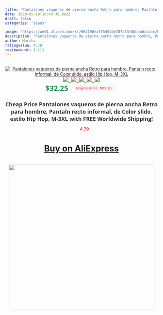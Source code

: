 ```yaml
---
title: "Pantalones vaqueros de pierna ancha Retro para hombre, Pantaln recto informal, de Color slido, estilo Hip Hop, M-3XL"
date: 2020-05-19T10:40:36.892Z
draft: false
categories: "Jeans"

image: "https://ae01.alicdn.com/kf/H64198ea7f5494de787af3fdbbba0ccaae/Pantalones-vaqueros-de-pierna-ancha-Retro-para-hombre-Pantaln-recto-informal-de-Color-slido-estilo-Hip.jpg"
description: "Pantalones vaqueros de pierna ancha Retro para hombre, Pantaln recto informal, de Color slido, estilo Hip Hop, M-3XL"
author: Marsha
ratingvalue: 4.79
reviewcount: 1.111
---
```

<br>
<div style="text-align: center;">
<a href="https://s.click.aliexpress.com/e/_ATDmtX" target="_blank" rel="nofollow noopener noreferrer"><img alt="Pantalones vaqueros de pierna ancha Retro para hombre, Pantaln recto informal, de Color slido, estilo Hip Hop, M-3XL" class="magnifier-image" src="https://ae01.alicdn.com/kf/H64198ea7f5494de787af3fdbbba0ccaae/Pantalones-vaqueros-de-pierna-ancha-Retro-para-hombre-Pantaln-recto-informal-de-Color-slido-estilo-Hip.jpg_640x640.jpg">
<br>
<img style="border:1px solid salmon" src="https://ae01.alicdn.com/kf/H64198ea7f5494de787af3fdbbba0ccaae/Pantalones-vaqueros-de-pierna-ancha-Retro-para-hombre-Pantaln-recto-informal-de-Color-slido-estilo-Hip.jpg_120x120.jpg">&nbsp;&nbsp;<img style="border:1px solid salmon" src="https://ae01.alicdn.com/kf/Hbc8a1c2d67134ff7b6d465f5708aebb76/Pantalones-vaqueros-de-pierna-ancha-Retro-para-hombre-Pantaln-recto-informal-de-Color-slido-estilo-Hip.jpg_120x120.jpg">&nbsp;&nbsp;<img style="border:1px solid salmon" src="https://ae01.alicdn.com/kf/H9e8b5f4fda304078af91b836436e84802/Pantalones-vaqueros-de-pierna-ancha-Retro-para-hombre-Pantaln-recto-informal-de-Color-slido-estilo-Hip.jpg_120x120.jpg">&nbsp;&nbsp;<img style="border:1px solid salmon" src="https://ae01.alicdn.com/kf/H4a4c079edad54b9795e98987a1a80a45K/Pantalones-vaqueros-de-pierna-ancha-Retro-para-hombre-Pantaln-recto-informal-de-Color-slido-estilo-Hip.jpg_120x120.jpg">&nbsp;&nbsp;<img style="border:1px solid salmon" src="https://ae01.alicdn.com/kf/H59dac3b09d56466d9bf345dfcaa6a251K/Pantalones-vaqueros-de-pierna-ancha-Retro-para-hombre-Pantaln-recto-informal-de-Color-slido-estilo-Hip.jpg_120x120.jpg"></a></div><br0>
<div style="text-align: center;"><span style="background-color: white; border: 0px; box-sizing: border-box; color: seagreen; display: inline-block; font-family: &quot;open sans&quot; , &quot;arial&quot; , &quot;helvetica&quot; , sans-serif , &quot;heiti&quot;; font-size: 24px; font-stretch: inherit; font-weight: 700; line-height: inherit; margin: 0px 10px 0px 0px; padding: 0px; vertical-align: middle;">$32.25 </span>
<span style="background: rgb(255 , 241 , 241); border-radius: 3px; border: 0px; box-sizing: border-box; color: #ff4747; display: inline-block; font-family: inherit; font-size: 12px; font-stretch: inherit; font-style: inherit; font-variant: inherit; font-weight: 600; line-height: inherit; margin: 0px; padding: 2px 5px; transform: scale(0.9); vertical-align: middle;">Original Price : <b style="text-decoration: line-through;">$32.25 </b> &nbsp;&nbsp;</span></div>
<h1 style="color: #333333; display: inline-block; font-family: &quot;open sans&quot; , &quot;arial&quot; , &quot;helvetica&quot; , sans-serif , &quot;heiti&quot;; font-size: 18px; font-stretch: inherit; font-weight: 700; text-align: center;">Cheap Price Pantalones vaqueros de pierna ancha Retro para hombre, Pantaln recto informal, de Color slido, estilo Hip Hop, M-3XL with FREE Worldwide Shipping!</h1>
<div style="color: #ff4747; text-align: center;">
<img src="https://4.bp.blogspot.com/-M0ZcTcb-5uY/XleCXlxnR4I/AAAAAAAAAEc/OrjgMkXV1oMQFaCRZj5HQwOCBcu3w1FegCPcBGAYYCw/s1600/star.png" style="height: 15px;">&nbsp;<b>4.79</b></div>
<div class="button_cont" align="center"><a class="buynow_a" href="https://s.click.aliexpress.com/e/_ATDmtX" target="_blank" rel="nofollow noopener noreferrer"><H1>Buy on AliExpress</H1></a></div><br>
<div class="separator" style="clear: both; text-align: center;">
<img src="https://lh3.googleusercontent.com/-pTy5HemUv9M/XlePHvY0dAI/AAAAAAAAAE4/0nX5iRUoIWY8eMW9Dpxeirr157OZliDIgCLcBGAsYHQ/s1600/badge.gif" width="480">
</div>
